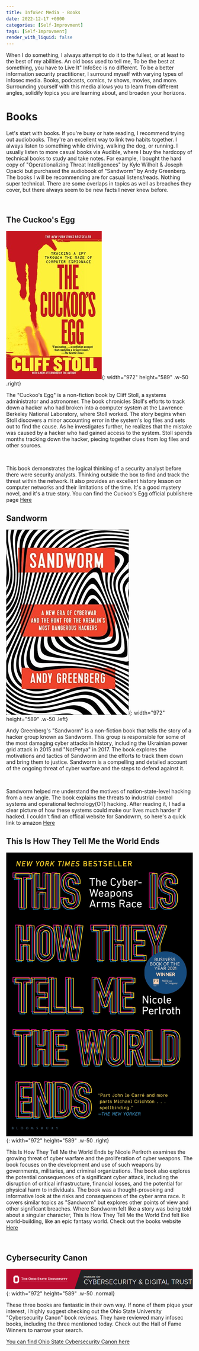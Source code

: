 ```yaml
---
title: InfoSec Media - Books
date: 2022-12-17 +0800
categories: [Self-Improvment]
tags: [Self-Improvment]
render_with_liquid: false
---
```



When I do something, I always attempt to do it to the fullest, or at least to the best of my abilities. An old boss used to tell me, To be the best at something, you have to Live It" InfoSec is no different. To be a better information security practitioner, I surround myself with varying types of infosec media. Books, podcasts, comics, tv shows, movies, and more. Surrounding yourself with this media allows you to learn from different angles, solidify topics you are learning about, and broaden your horizons. 


# Books
Let's start with books. If you're busy or hate reading, I recommend trying out audiobooks. They're an excellent way to link two habits together. I always listen to something while driving, walking the dog, or running. I usually listen to more casual books via Audible, where I buy the hardcopy of technical books to study and take notes. For example, I bought the hard copy of "Operationalizing Threat Intelligences" by Kyle Wilhoit & Joseph Opacki but purchased the audiobook of "Sandworm" by Andy Greenberg. The books I will be recommending are for casual listens/reads. Nothing super technical. There are some overlaps in topics as well as breaches they cover, but there always seem to be new facts I never knew before. 

<br/>

## The Cuckoo's Egg

![Desktop View](/assets\images\books\the-cuckoos-egg-.jpg){: width="972" height="589" .w-50 .right}

The "Cuckoo's Egg" is a non-fiction book by Cliff Stoll, a systems administrator and astronomer. The book chronicles Stoll's efforts to track down a hacker who had broken into a computer system at the Lawrence Berkeley National Laboratory, where Stoll worked. The story begins when Stoll discovers a minor accounting error in the system's log files and sets out to find the cause. As he investigates further, he realizes that the mistake was caused by a hacker who had gained access to the system. Stoll spends months tracking down the hacker, piecing together clues from log files and other sources. 

<br/>

This book demonstrates the logical thinking of a security analyst before there were security analysts. Thinking outside the box to find and track the threat within the network. It also provides an excellent history lesson on computer networks and their limitations of the time. It's a good mystery novel, and it's a true story. You can find the Cuckoo's Egg official publishere page [Here](https://www.simonandschuster.com/books/The-Cuckoos-Egg/Cliff-Stoll/9781416507789)

## Sandworm

![Desktop View](/assets\images\books\Sandowrm.jpg){: width="972" height="589" .w-50 .left}

Andy Greenberg's "Sandworm" is a non-fiction book that tells the story of a hacker group known as Sandworm. This group is responsible for some of the most damaging cyber attacks in history, including the Ukrainian power grid attack in 2015 and "NotPetya" in 2017. The book explores the motivations and tactics of Sandworm and the efforts to track them down and bring them to justice. Sandworm is a compelling and detailed account of the ongoing threat of cyber warfare and the steps to defend against it.

<br/>


Sandworm helped me understand the motives of nation-state-level hacking from a new angle. The book explains the threats to industrial control systems and operational technology(OT) hacking. After reading it, I had a clear picture of how these systems could make our lives much harder if hacked. I couldn't find an offical website for Sandowrm, so here's a quick link to amazon  [Here](https://www.amazon.com/Sandworm-Cyberwar-Kremlins-Dangerous-Hackers/dp/0385544405)


## This Is How They Tell Me the World Ends

![Desktop View](/assets\images\books\howtheworld.jpg){: width="972" height="589" .w-50 .right}

This Is How They Tell Me the World Ends by Nicole Perlroth examines the growing threat of cyber warfare and the proliferation of cyber weapons. The book focuses on the development and use of such weapons by governments, militaries, and criminal organizations. The book also explores the potential consequences of a significant cyber attack, including the disruption of critical infrastructure, financial losses, and the potential for physical harm to individuals. The book was a thought-provoking and informative look at the risks and consequences of the cyber arms race. It covers similar topics as "Sandworm" but explores other points of view and other significant breaches. Where Sandworm felt like a story was being told about a singular character,  This Is How They Tell Me the World End felt like world-building, like an epic fantasy world. Check out the books website [Here](https://thisishowtheytellmetheworldends.com/)

<br/>


## Cybersecurity Canon

![Desktop View](/assets\images\books\ohio.png){: width="972" height="589" .w-50 .normal}

These three books are fantastic in their own way. If none of them pique your interest, I highly suggest checking out the Ohio State University "Cybersecurity Canon" book reviews. They have reviewed many infosec books, including the three mentioned today. Check out the Hall of Fame Winners to narrow your search. 

[You can find Ohio State Cybersecurity Canon here](https://icdt.osu.edu/cybercanon/bookreviews)
